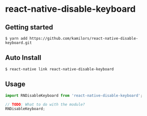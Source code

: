 
# react-native-disable-keyboard

## Getting started

`$ yarn add https://github.com/kamilors/react-native-disable-keyboard.git`

## Auto Install

`$ react-native link react-native-disable-keyboard`


## Usage
```javascript
import RNDisableKeyboard from 'react-native-disable-keyboard';

// TODO: What to do with the module?
RNDisableKeyboard;
```
  
